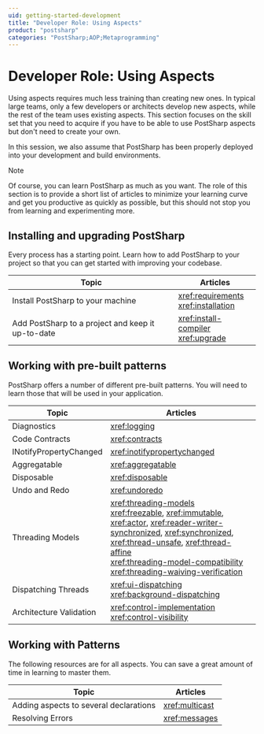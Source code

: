 ```yaml
---
uid: getting-started-development
title: "Developer Role: Using Aspects"
product: "postsharp"
categories: "PostSharp;AOP;Metaprogramming"
---
```

# Developer Role: Using Aspects

Using aspects requires much less training than creating new ones. In typical large teams, only a few developers or architects develop new aspects, while the rest of the team uses existing aspects. This section focuses on the skill set that you need to acquire if you have to be able to use PostSharp aspects but don't need to create your own.

In this session, we also assume that PostSharp has been properly deployed into your development and build environments.

> [!NOTE]
> Of course, you can learn PostSharp as much as you want. The role of this section is to provide a short list of articles to minimize your learning curve and get you productive as quickly as possible, but this should not stop you from learning and experimenting more.


## Installing and upgrading PostSharp

Every process has a starting point. Learn how to add PostSharp to your project so that you can get started with improving your codebase.

| Topic | Articles |
|-------|----------|
| Install PostSharp to your machine | <xref:requirements><br><xref:installation> |
| Add PostSharp to a project and keep it up-to-date | <xref:install-compiler><br><xref:upgrade> |


## Working with pre-built patterns

PostSharp offers a number of different pre-built patterns. You will need to learn those that will be used in your application.

| Topic | Articles |
|-------|----------|
| Diagnostics | <xref:logging> |
| Code Contracts | <xref:contracts> |
| INotifyPropertyChanged | <xref:inotifypropertychanged> |
| Aggregatable | <xref:aggregatable> |
| Disposable | <xref:disposable> |
| Undo and Redo | <xref:undoredo> |
| Threading Models | <xref:threading-models><br><xref:freezable>, <xref:immutable>, <xref:actor>, <xref:reader-writer-synchronized>, <xref:synchronized>, <xref:thread-unsafe>, <xref:thread-affine> <br><xref:threading-model-compatibility><br><xref:threading-waiving-verification> |
| Dispatching Threads | <xref:ui-dispatching><br><xref:background-dispatching> |
| Architecture Validation | <xref:control-implementation><br><xref:control-visibility> |


## Working with Patterns

The following resources are for all aspects. You can save a great amount of time in learning to master them.

| Topic | Articles |
|-------|----------|
| Adding aspects to several declarations | <xref:multicast> |
| Resolving Errors | <xref:messages> |

